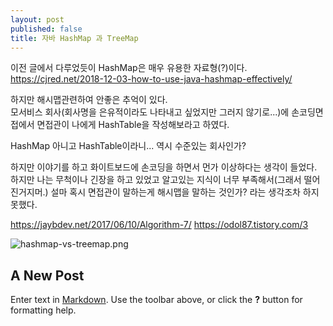 ```yaml
---
layout: post
published: false
title: 자바 HashMap 과 TreeMap
---
```


이전 글에서 다루었듯이 HashMap은 매우 유용한 자료형(?)이다.  
https://cjred.net/2018-12-03-how-to-use-java-hashmap-effectively/

하지만 해시맵관련하여 안좋은 추억이 있다.  
모서비스 회사(회사명을 은유적이라도 나타내고 싶었지만 그러지 않기로...)에 손코딩면접에서 면접관이 나에게 HashTable을 작성해보라고 하였다.

HashMap 아니고 HashTable이라니...
역시 수준있는 회사인가?

하지만 이야기를 하고 화이트보드에 손코딩을 하면서 먼가 이상하다는 생각이 들었다.
하지만 나는 무척이나 긴장을 하고 있었고 알고있는 지식이 너무 부족해서(그래서 떨어진거지머.)
설마 혹시 면접관이 말하는게 해시맵을 말하는 것인가? 라는 생각조차 하지 못했다.

https://jaybdev.net/2017/06/10/Algorithm-7/
https://odol87.tistory.com/3


![hashmap-vs-treemap.png]({{site.baseurl}}/img/hashmap-vs-treemap.png)


## A New Post

Enter text in [Markdown](http://daringfireball.net/projects/markdown/). Use the toolbar above, or click the **?** button for formatting help.
